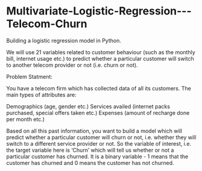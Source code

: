 # Multivariate-Logistic-Regression---Telecom-Churn

Building a logistic regression model in Python.

We will use 21 variables related to customer behaviour (such as the monthly bill, internet usage etc.) to predict whether a particular customer will switch to another telecom provider or not (i.e. churn or not).

Problem Statment:

You have a telecom firm which has collected data of all its customers. The main types of attributes are:

Demographics (age, gender etc.)
Services availed (internet packs purchased, special offers taken etc.)
Expenses (amount of recharge done per month etc.)
 

Based on all this past information, you want to build a model which will predict whether a particular customer will churn or not, i.e. whether they will switch to a different service provider or not. So the variable of interest, i.e. the target variable here is ‘Churn’ which will tell us whether or not a particular customer has churned. It is a binary variable - 1 means that the customer has churned and 0 means the customer has not churned.
